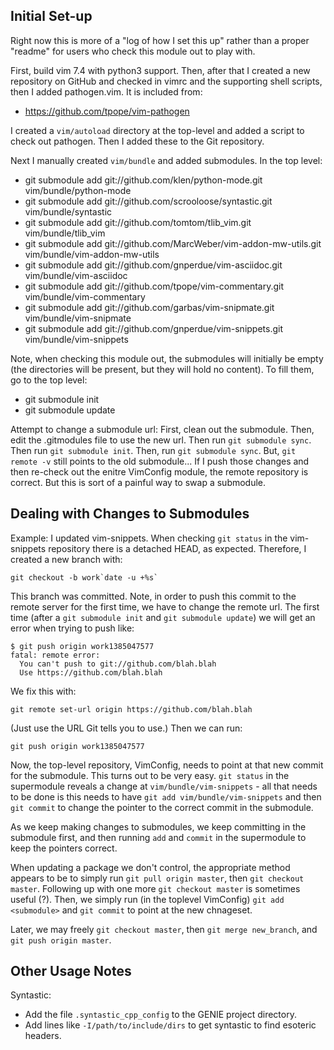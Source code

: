 Initial Set-up
--------------

Right now this is more of a "log of how I set this up" rather than a 
proper "readme" for users who check this module out to play with.

First, build vim 7.4 with python3 support. Then, after that I created a new repository 
on GitHub and checked in vimrc and the supporting shell scripts, then I added pathogen.vim. 
It is included from:

* https://github.com/tpope/vim-pathogen

I created a `vim/autoload` directory at the top-level and added a script to check out 
pathogen. Then I added these to the Git repository.

Next I manually created `vim/bundle` and added submodules. In the top level:

* git submodule add git://github.com/klen/python-mode.git vim/bundle/python-mode
* git submodule add git://github.com/scrooloose/syntastic.git vim/bundle/syntastic
* git submodule add git://github.com/tomtom/tlib_vim.git vim/bundle/tlib_vim
* git submodule add git://github.com/MarcWeber/vim-addon-mw-utils.git vim/bundle/vim-addon-mw-utils
* git submodule add git://github.com/gnperdue/vim-asciidoc.git vim/bundle/vim-asciidoc
* git submodule add git://github.com/tpope/vim-commentary.git vim/bundle/vim-commentary
* git submodule add git://github.com/garbas/vim-snipmate.git vim/bundle/vim-snipmate
* git submodule add git://github.com/gnperdue/vim-snippets.git vim/bundle/vim-snippets

Note, when checking this module out, the submodules will initially be empty (the 
directories will be present, but they will hold no content). To fill them, go to the 
top level:

* git submodule init
* git submodule update

Attempt to change a submodule url: First, clean out the submodule. Then, edit the .gitmodules
file to use the new url. Then run `git submodule sync`. Then run `git submodule init`. 
Then, run `git submodule sync`. But, `git remote -v` still points to the old submodule... 
If I push those changes and then re-check out the enitre VimConfig module, the remote 
repository is correct. But this is sort of a painful way to swap a submodule.

Dealing with Changes to Submodules
----------------------------------

Example: I updated vim-snippets. When checking `git status` in the vim-snippets repository 
there is a detached HEAD, as expected. Therefore, I created a new branch with:

    git checkout -b work`date -u +%s`

This branch was committed. Note, in order to push this commit to the remote server 
for the first time, we have to change the remote url. The first time (after a 
`git submodule init` and `git submodule update`) we will get an error when trying to
push like:

    $ git push origin work1385047577
    fatal: remote error: 
      You can't push to git://github.com/blah.blah
      Use https://github.com/blah.blah

We fix this with:

    git remote set-url origin https://github.com/blah.blah

(Just use the URL Git tells you to use.) Then we can run:

    git push origin work1385047577

Now, the top-level repository, VimConfig, needs to point at 
that new commit for the submodule. This turns out to be very easy. `git status` in the 
supermodule reveals a change at `vim/bundle/vim-snippets` - all that needs to be done is this
needs to have `git add vim/bundle/vim-snippets` and then `git commit` to change the pointer
to the correct commit in the submodule.

As we keep making changes to submodules, we keep committing in the submodule first,
and then running `add` and `commit` in the supermodule to keep the pointers correct.

When updating a package we don't control, the appropriate method appears to be to 
simply run `git pull origin master`, then `git checkout master`. Following up with 
one more `git checkout master` is sometimes useful (?). Then, we simply run (in 
the toplevel VimConfig) `git add <submodule>` and `git commit` to point at the new 
chnageset.

Later, we may freely `git checkout master`, then `git merge new_branch`, and 
`git push origin master`.

Other Usage Notes
-----------------

Syntastic:

* Add the file `.syntastic_cpp_config` to the GENIE project directory.
* Add lines like `-I/path/to/include/dirs` to get syntastic to find esoteric headers.

